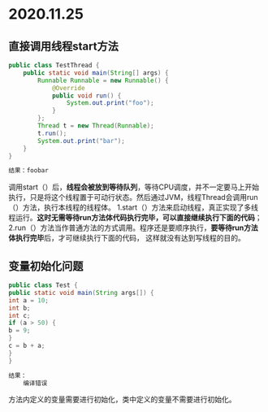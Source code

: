 # 2020.11.25

## 直接调用线程start方法

```java
public class TestThread {
    public static void main(String[] args) {
        Runnable Runnable = new Runnable() {
            @Override
            public void run() {
                System.out.print("foo");
            }
        };
        Thread t = new Thread(Runnable);
        t.run();
        System.out.print("bar");
    }
}

结果：foobar
```

 调用start（）后，**线程会被放到等待队列**，等待CPU调度，并不一定要马上开始执行，只是将这个线程置于可动行状态。然后通过JVM，线程Thread会调用run（）方法，执行本线程的线程体。
1.start（）方法来启动线程，真正实现了多线程运行。**这时无需等待run方法体代码执行完毕，可以直接继续执行下面的代码**；
2.run（）方法当作普通方法的方式调用。程序还是要顺序执行，**要等待run方法体执行完毕**后，才可继续执行下面的代码， 这样就没有达到写线程的目的。

## 变量初始化问题

```java
public class Test {
public static void main(String args[]) {
int a = 10;
int b;
int c;
if (a > 50) {
b = 9;
}
c = b + a;
}
}

结果：
    编译错误
```

 方法内定义的变量需要进行初始化，类中定义的变量不需要进行初始化。